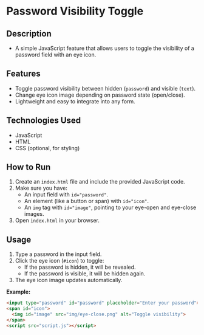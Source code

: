 # Password Visibility Toggle

## Description
- A simple JavaScript feature that allows users to toggle the visibility of a password field with an eye icon.

## Features
- Toggle password visibility between hidden (`password`) and visible (`text`).
- Change eye icon image depending on password state (open/close).
- Lightweight and easy to integrate into any form.

## Technologies Used
- JavaScript
- HTML
- CSS (optional, for styling)

## How to Run
1. Create an `index.html` file and include the provided JavaScript code.
2. Make sure you have:
   - An input field with `id="password"`.
   - An element (like a button or span) with `id="icon"`.
   - An `img` tag with `id="image"`, pointing to your eye-open and eye-close images.
3. Open `index.html` in your browser.

## Usage
1. Type a password in the input field.
2. Click the eye icon (`#icon`) to toggle:
   - If the password is hidden, it will be revealed.
   - If the password is visible, it will be hidden again.
3. The eye icon image updates automatically.

**Example:**
```html
<input type="password" id="password" placeholder="Enter your password">
<span id="icon">
  <img id="image" src="img/eye-close.png" alt="Toggle visibility">
</span>
<script src="script.js"></script>
